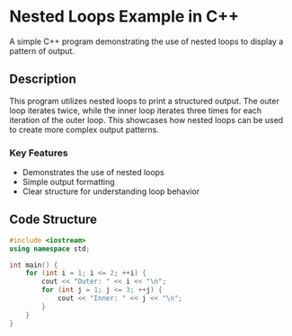 # Nested Loops Example in C++

A simple C++ program demonstrating the use of nested loops to display a pattern of output.

## Description

This program utilizes nested loops to print a structured output. The outer loop iterates twice, while the inner loop iterates three times for each iteration of the outer loop. This showcases how nested loops can be used to create more complex output patterns.

### Key Features
- Demonstrates the use of nested loops
- Simple output formatting
- Clear structure for understanding loop behavior

## Code Structure

```cpp
#include <iostream>
using namespace std;

int main() {
    for (int i = 1; i <= 2; ++i) {
        cout << "Outer: " << i << "\n";
        for (int j = 1; j <= 3; ++j) {
            cout << "Inner: " << j << "\n";
        }
    }
}
